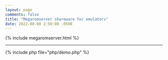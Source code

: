 ```yaml
---
layout: page
comments: false
title: "Megaromserver shareware for emulators"
date: 2022-08-08 2:50:00 -0500
---
```


{% include megaromserver.html %}

---
{% include php file="php/demo.php" %}
